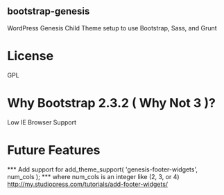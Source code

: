 bootstrap-genesis
-----------------
WordPress Genesis Child Theme setup to use Bootstrap, Sass, and Grunt

License
==================================
GPL

Why Bootstrap 2.3.2 ( Why Not 3 )?
==================================
Low IE Browser Support

Future Features
===============

*** Add support for add_theme_support( 'genesis-footer-widgets', num_cols ); ***
where num_cols is an integer like (2, 3, or 4)
http://my.studiopress.com/tutorials/add-footer-widgets/



